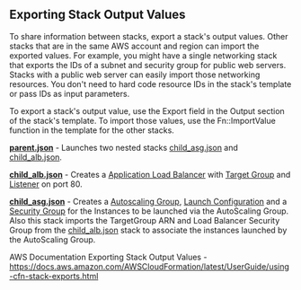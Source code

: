 ## **Exporting Stack Output Values**

To share information between stacks, export a stack's output values. Other stacks that are in the same AWS account and region can import the exported values. For example, you might have a single networking stack that exports the IDs of a subnet and security group for public web servers. Stacks with a public web server can easily import those networking resources. You don't need to hard code resource IDs in the stack's template or pass IDs as input parameters.

To export a stack's output value, use the Export field in the Output section of the stack's template. To import those values, use the Fn::ImportValue function in the template for the other stacks.


**[parent.json](https://github.com/prshntattri1/CloudFormation/blob/master/Nested%20Stacks/using_export_import/parent.json)** - Launches two nested stacks [child_asg.json](https://github.com/prshntattri1/CloudFormation/blob/master/Nested%20Stacks/using_export_import/child_asg.json) and [child_alb.json](https://github.com/prshntattri1/CloudFormation/blob/master/Nested%20Stacks/using_export_import/child_alb.json).

**[child_alb.json](https://github.com/prshntattri1/CloudFormation/blob/master/Nested%20Stacks/using_export_import/child_alb.json)** - Creates a [Application Load Balancer](https://docs.aws.amazon.com/AWSCloudFormation/latest/UserGuide/aws-resource-elasticloadbalancingv2-loadbalancer.html) with [Target Group](https://docs.aws.amazon.com/AWSCloudFormation/latest/UserGuide/aws-resource-elasticloadbalancingv2-targetgroup.html) and [Listener](https://docs.aws.amazon.com/AWSCloudFormation/latest/UserGuide/aws-resource-elasticloadbalancingv2-listener.html) on port 80.

**[child_asg.json](https://github.com/prshntattri1/CloudFormation/blob/master/Nested%20Stacks/using_export_import/child_asg.json)** - Creates a [Autoscaling Group](https://docs.aws.amazon.com/AWSCloudFormation/latest/UserGuide/aws-properties-as-group.html), [Launch Configuration](https://docs.aws.amazon.com/AWSCloudFormation/latest/UserGuide/aws-properties-as-launchconfig.html) and a [Security Group](https://docs.aws.amazon.com/AWSCloudFormation/latest/UserGuide/aws-properties-ec2-security-group.html) for the Instances to be launched via the AutoScaling Group. Also this stack imports the TargetGroup ARN and Load Balancer Security Group from the [child_alb.json](https://github.com/prshntattri1/CloudFormation/blob/master/Nested%20Stacks/using_export_import/child_alb.json) stack to associate the instances launched by the AutoScaling Group.


AWS Documentation
Exporting Stack Output Values - https://docs.aws.amazon.com/AWSCloudFormation/latest/UserGuide/using-cfn-stack-exports.html

